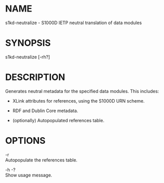NAME
====

s1kd-neutralize - S1000D IETP neutral translation of data modules

SYNOPSIS
========

s1kd-neutralize \[-rh?\]

DESCRIPTION
===========

Generates neutral metadata for the specified data modules. This includes:

-   XLink attributes for references, using the S1000D URN scheme.

-   RDF and Dublin Core metadata.

-   (optionally) Autopopulated references table.

OPTIONS
=======

-r  
Autopopulate the references table.

-h -?  
Show usage message.
